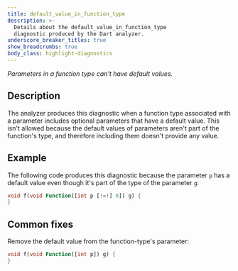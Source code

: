 ```yaml
---
title: default_value_in_function_type
description: >-
  Details about the default_value_in_function_type
  diagnostic produced by the Dart analyzer.
underscore_breaker_titles: true
show_breadcrumbs: true
body_class: highlight-diagnostics
---
```


_Parameters in a function type can't have default values._

## Description

The analyzer produces this diagnostic when a function type associated with
a parameter includes optional parameters that have a default value. This
isn't allowed because the default values of parameters aren't part of the
function's type, and therefore including them doesn't provide any value.

## Example

The following code produces this diagnostic because the parameter `p` has a
default value even though it's part of the type of the parameter `g`:

```dart
void f(void Function([int p [!=!] 0]) g) {
}
```

## Common fixes

Remove the default value from the function-type's parameter:

```dart
void f(void Function([int p]) g) {
}
```
